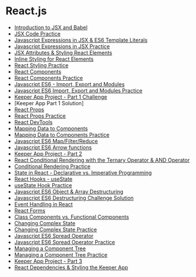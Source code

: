 # React.js

- [Introduction to JSX and Babel]()
- [JSX Code Practice]()
- [Javascript Expressions in JSX & ES6 Template Literals]()
- [Javascript Expressions in JSX Practice]()
- [JSX Attributes & Styling React Elements]()
- [Inline Styling for React Elements]()
- [React Styling Practice]()
- [React Components]()
- [React Components Practice]()
- [Javascript ES6 - Import, Export and Modules]()
- [Javascript ES6 Import, Export and Modules Practice]()
- [Keeper App Project - Part 1 Challenge]()
- [Keeper App Part 1 Solution]
- [React Props]()
- [React Props Practice]()
- [React DevTools]()
- [Mapping Data to Components]()
- [Mapping Data to Components​ Practice]()
- [Javascript ES6 Map/Filter/Reduce]()
- [Javascript ES6 Arrow functions]()
- [Keeper App Project - Part 2]()
- [React Conditional Rendering with the Ternary Operator & AND Operator]()
- [Conditional Rendering Practice]()
- [State in React - Declarative vs. Imperative Programming]()
- [React Hooks - useState]()
- [useState Hook Practice]()
- [Javascript ES6 Object & Array Destructuring]()
- [Javascript ​ES6 Destructuring Challenge Solution]()
- [Event Handling in React]()
- [React Forms]()
- [Class Components vs. Functional Components]()
- [Changing Complex State]()
- [Changing Complex State Practice]()
- [Javascript ES6 Spread Operator]()
- [Javascript ES6 Spread Operator Practice]()
- [Managing a Component Tree]()
- [Managing a Component Tree Practice]()
- [Keeper App Project - Part 3]()
- [React Dependencies & Styling the Keeper App]()
  
